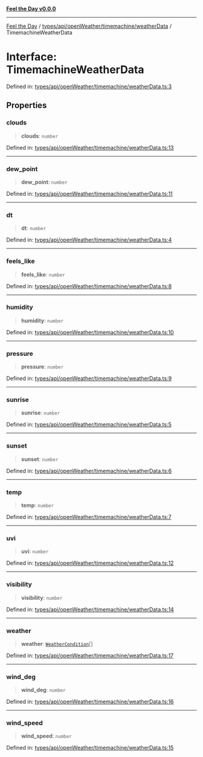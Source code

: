 [**Feel the Day v0.0.0**](../../../../../../README.md)

***

[Feel the Day](../../../../../../README.md) / [types/api/openWeather/timemachine/weatherData](../README.md) / TimemachineWeatherData

# Interface: TimemachineWeatherData

Defined in: [types/api/openWeather/timemachine/weatherData.ts:3](https://github.com/HyeinKang/feel-the-day/blob/8289c79f2741a9407fd7ce6a81056ae02e4eeed7/src/types/api/openWeather/timemachine/weatherData.ts#L3)

## Properties

### clouds

> **clouds**: `number`

Defined in: [types/api/openWeather/timemachine/weatherData.ts:13](https://github.com/HyeinKang/feel-the-day/blob/8289c79f2741a9407fd7ce6a81056ae02e4eeed7/src/types/api/openWeather/timemachine/weatherData.ts#L13)

***

### dew\_point

> **dew\_point**: `number`

Defined in: [types/api/openWeather/timemachine/weatherData.ts:11](https://github.com/HyeinKang/feel-the-day/blob/8289c79f2741a9407fd7ce6a81056ae02e4eeed7/src/types/api/openWeather/timemachine/weatherData.ts#L11)

***

### dt

> **dt**: `number`

Defined in: [types/api/openWeather/timemachine/weatherData.ts:4](https://github.com/HyeinKang/feel-the-day/blob/8289c79f2741a9407fd7ce6a81056ae02e4eeed7/src/types/api/openWeather/timemachine/weatherData.ts#L4)

***

### feels\_like

> **feels\_like**: `number`

Defined in: [types/api/openWeather/timemachine/weatherData.ts:8](https://github.com/HyeinKang/feel-the-day/blob/8289c79f2741a9407fd7ce6a81056ae02e4eeed7/src/types/api/openWeather/timemachine/weatherData.ts#L8)

***

### humidity

> **humidity**: `number`

Defined in: [types/api/openWeather/timemachine/weatherData.ts:10](https://github.com/HyeinKang/feel-the-day/blob/8289c79f2741a9407fd7ce6a81056ae02e4eeed7/src/types/api/openWeather/timemachine/weatherData.ts#L10)

***

### pressure

> **pressure**: `number`

Defined in: [types/api/openWeather/timemachine/weatherData.ts:9](https://github.com/HyeinKang/feel-the-day/blob/8289c79f2741a9407fd7ce6a81056ae02e4eeed7/src/types/api/openWeather/timemachine/weatherData.ts#L9)

***

### sunrise

> **sunrise**: `number`

Defined in: [types/api/openWeather/timemachine/weatherData.ts:5](https://github.com/HyeinKang/feel-the-day/blob/8289c79f2741a9407fd7ce6a81056ae02e4eeed7/src/types/api/openWeather/timemachine/weatherData.ts#L5)

***

### sunset

> **sunset**: `number`

Defined in: [types/api/openWeather/timemachine/weatherData.ts:6](https://github.com/HyeinKang/feel-the-day/blob/8289c79f2741a9407fd7ce6a81056ae02e4eeed7/src/types/api/openWeather/timemachine/weatherData.ts#L6)

***

### temp

> **temp**: `number`

Defined in: [types/api/openWeather/timemachine/weatherData.ts:7](https://github.com/HyeinKang/feel-the-day/blob/8289c79f2741a9407fd7ce6a81056ae02e4eeed7/src/types/api/openWeather/timemachine/weatherData.ts#L7)

***

### uvi

> **uvi**: `number`

Defined in: [types/api/openWeather/timemachine/weatherData.ts:12](https://github.com/HyeinKang/feel-the-day/blob/8289c79f2741a9407fd7ce6a81056ae02e4eeed7/src/types/api/openWeather/timemachine/weatherData.ts#L12)

***

### visibility

> **visibility**: `number`

Defined in: [types/api/openWeather/timemachine/weatherData.ts:14](https://github.com/HyeinKang/feel-the-day/blob/8289c79f2741a9407fd7ce6a81056ae02e4eeed7/src/types/api/openWeather/timemachine/weatherData.ts#L14)

***

### weather

> **weather**: [`WeatherCondition`](../../../common/interfaces/WeatherCondition.md)[]

Defined in: [types/api/openWeather/timemachine/weatherData.ts:17](https://github.com/HyeinKang/feel-the-day/blob/8289c79f2741a9407fd7ce6a81056ae02e4eeed7/src/types/api/openWeather/timemachine/weatherData.ts#L17)

***

### wind\_deg

> **wind\_deg**: `number`

Defined in: [types/api/openWeather/timemachine/weatherData.ts:16](https://github.com/HyeinKang/feel-the-day/blob/8289c79f2741a9407fd7ce6a81056ae02e4eeed7/src/types/api/openWeather/timemachine/weatherData.ts#L16)

***

### wind\_speed

> **wind\_speed**: `number`

Defined in: [types/api/openWeather/timemachine/weatherData.ts:15](https://github.com/HyeinKang/feel-the-day/blob/8289c79f2741a9407fd7ce6a81056ae02e4eeed7/src/types/api/openWeather/timemachine/weatherData.ts#L15)
